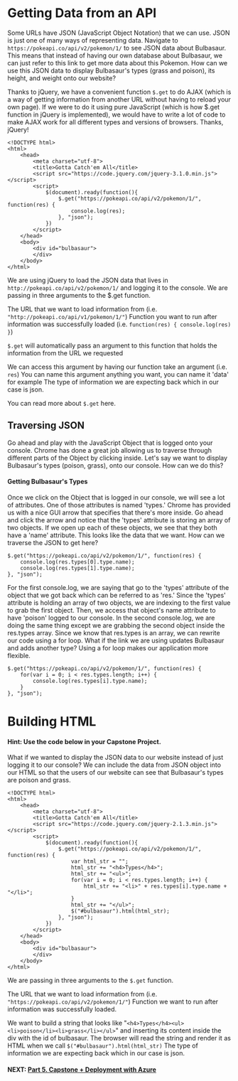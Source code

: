 # Getting Data from an API
Some URLs have JSON (JavaScript Object Notation) that we can use. JSON is just one of many ways of representing data. Navigate to `https://pokeapi.co/api/v2/pokemon/1/` to see JSON data about Bulbasaur. This means that instead of having our own database about Bulbasaur, we can just refer to this link to get more data about this Pokemon. How can we use this JSON data to display Bulbasaur's types (grass and poison), its height, and weight onto our website? 

Thanks to jQuery, we have a convenient function `$.get` to do AJAX (which is a way of getting information from another URL without having to reload your own page). If we were to do it using pure JavaScript (which is how $.get function in jQuery is implemented), we would have to write a lot of code to make AJAX work for all different types and versions of browsers. Thanks, jQuery!
```
<!DOCTYPE html>
<html>
    <head>
        <meta charset="utf-8">
        <title>Gotta Catch'em All</title>
        <script src="https://code.jquery.com/jquery-3.1.0.min.js"></script>
        <script>
            $(document).ready(function(){
                $.get("https://pokeapi.co/api/v2/pokemon/1/", function(res) {
                    console.log(res);
                }, "json");
            })
        </script>
    </head>
    <body>
        <div id="bulbasaur">
        </div>
    </body>
</html>
```
We are using jQuery to load the JSON data that lives in `http://pokeapi.co/api/v2/pokemon/1/` and logging it to the console. We are passing in three arguments to the $.get function. 

The URL that we want to load information from (i.e. `"http://pokeapi.co/api/v1/pokemon/1/"`)
Function you want to run after information was successfully loaded (i.e. `function(res) { console.log(res) }`)

`$.get` will automatically pass an argument to this function that holds the information from the URL we requested

We can access this argument by having our function take an argument (i.e. `res`)
You can name this argument anything you want, you can name it 'data' for example
The type of information we are expecting back which in our case is json.

You can read more about `$.get` here. 

## Traversing JSON
Go ahead and play with the JavaScript Object that is logged onto your console. Chrome has done a great job allowing us to traverse through different parts of the Object by clicking inside. Let's say we want to display Bulbasaur's types (poison, grass), onto our console. How can we do this?

#### Getting Bulbasaur's Types
Once we click on the Object that is logged in our console, we will see a lot of attributes. One of those attributes is named 'types.' Chrome has provided us with a nice GUI arrow that specifies that there's more inside. Go ahead and click the arrow and notice that the 'types' attribute is storing an array of two objects. If we open up each of these objects, we see that they both have a 'name' attribute. This looks like the data that we want. How can we traverse the JSON to get here?
```
$.get("https://pokeapi.co/api/v2/pokemon/1/", function(res) {
    console.log(res.types[0].type.name);
    console.log(res.types[1].type.name);
}, "json");
```
For the first console.log, we are saying that go to the 'types' attribute of the object that we got back which can be referred to as 'res.' Since the 'types' attribute is holding an array of two objects, we are indexing to the first value to grab the first object. Then, we access that object's name attribute to have 'poison' logged to our console. In the second console.log, we are doing the same thing except we are grabbing the second object inside the res.types array. Since we know that res.types is an array, we can rewrite our code using a for loop. What if the link we are using updates Bulbasaur and adds another type? Using a for loop makes our application more flexible.
```
$.get("https://pokeapi.co/api/v2/pokemon/1/", function(res) {
    for(var i = 0; i < res.types.length; i++) {
        console.log(res.types[i].type.name);
    }
}, "json");
```
# Building HTML 
#### Hint: Use the code below in your Capstone Project.
What if we wanted to display the JSON data to our website instead of just logging it to our console? We can include the data from JSON object into our HTML so that the users of our website can see that Bulbasaur's types are poison and grass.
```
<!DOCTYPE html>
<html>
    <head>
        <meta charset="utf-8">
        <title>Gotta Catch'em All</title>
        <script src="https://code.jquery.com/jquery-2.1.3.min.js"></script>
        <script>
            $(document).ready(function(){
                $.get("https://pokeapi.co/api/v2/pokemon/1/", function(res) {
                    var html_str = "";
                    html_str += "<h4>Types</h4>";
                    html_str += "<ul>"; 
                    for(var i = 0; i < res.types.length; i++) {
                        html_str += "<li>" + res.types[i].type.name + "</li>";
                    }
                    html_str += "</ul>";
                    $("#bulbasaur").html(html_str);
                }, "json");
            })
        </script>
    </head>
    <body>
        <div id="bulbasaur">
        </div>
    </body>
</html>
```
We are passing in three arguments to the `$.get` function. 

The URL that we want to load information from (i.e. `"https://pokeapi.co/api/v2/pokemon/1/"`)
Function we want to run after information was successfully loaded.

We want to build a string that looks like "`<h4>Types</h4><ul><li>poison</li><li>grass</li></ul>`" and inserting its content inside the div with the id of bulbasaur. The browser will read the string and render it as HTML when we call `$("#bulbasaur").html(html_str)`
The type of information we are expecting back which in our case is json.

#### NEXT: [Part 5. Capstone + Deployment with Azure](../Part%205.%20%20Capstone%20%2B%20Web%20Publishing)
